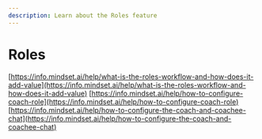 ```yaml
---
description: Learn about the Roles feature
---
```


# Roles

&#x20;[https://info.mindset.ai/help/what-is-the-roles-workflow-and-how-does-it-add-value](https://info.mindset.ai/help/what-is-the-roles-workflow-and-how-does-it-add-value)  [https://info.mindset.ai/help/how-to-configure-coach-role](https://info.mindset.ai/help/how-to-configure-coach-role)  [https://info.mindset.ai/help/how-to-configure-the-coach-and-coachee-chat](https://info.mindset.ai/help/how-to-configure-the-coach-and-coachee-chat)
